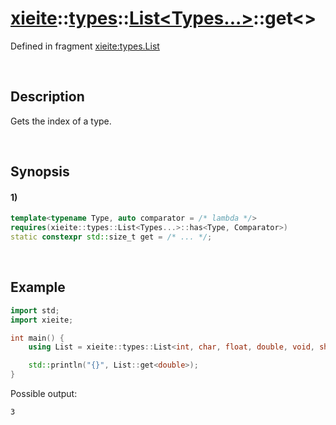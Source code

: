 # [xieite](../../../../../xieite.md)\:\:[types](../../../../../types.md)\:\:[List<Types...>](../../../list.md)\:\:get\<\>
Defined in fragment [xieite:types.List](../../../../../../src/types/list.cpp)

&nbsp;

## Description
Gets the index of a type.

&nbsp;

## Synopsis
#### 1)
```cpp
template<typename Type, auto comparator = /* lambda */>
requires(xieite::types::List<Types...>::has<Type, Comparator>)
static constexpr std::size_t get = /* ... */;
```

&nbsp;

## Example
```cpp
import std;
import xieite;

int main() {
    using List = xieite::types::List<int, char, float, double, void, short, long, bool>;

    std::println("{}", List::get<double>);
}
```
Possible output:
```
3
```
